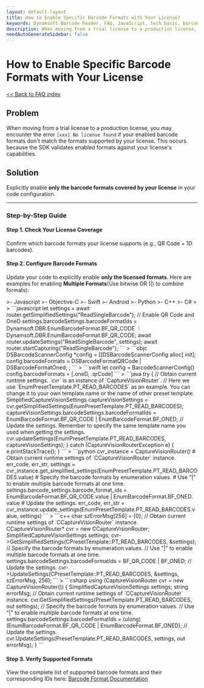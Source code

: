 ```yaml
---
layout: default-layout
title: How to Enable Specific Barcode Formats with Your License?
keywords: Dynamsoft Barcode Reader, FAQ, JavaScript, tech basic, barcode format, no license found
description: When moving from a trial license to a production license, you may encounter the error `[xxx] No license found` if your enabled barcode formats don't match the formats supported by your license?
needAutoGenerateSidebar: false
---
```


# How to Enable Specific Barcode Formats with Your License
[<< Back to FAQ index](index.md)

## Problem
When moving from a trial license to a production license, you may encounter the error `[xxx] No license found` if your enabled barcode formats don't match the formats supported by your license. This occurs because the SDK validates enabled formats against your license's capabilities.

## Solution
Explicitly enable **only the barcode formats covered by your license** in your code configuration. 

---

### Step-by-Step Guide

#### Step 1. Check Your License Coverage
Confirm which barcode formats your license supports (e.g., QR Code + 1D barcodes).

#### Step 2. Configure Barcode Formats
Update your code to explicitly enable **only the licensed formats**. Here are examples for enabling **Multiple Formats**(Use bitwise OR (|) to combine formats):

<div class="sample-code-prefix template2"></div>
   >- Javascript
   >- Objective-C
   >- Swift
   >- Android
   >- Python
   >- C++
   >- C#
   >
>
```javascript
let settings = await router.getSimplifiedSettings("ReadSingleBarcode");
// Enable QR Code and OneD
settings.barcodeSettings.barcodeFormatIds = 
  Dynamsoft.DBR.EnumBarcodeFormat.BF_QR_CODE ｜ Dynamsoft.DBR.EnumBarcodeFormat.BF_QR_CODE;
await router.updateSettings("ReadSingleBarcode", settings);
await router.startCapturing("ReadSingleBarcode");
```
>
```objc
DSBarcodeScannerConfig *config = [[DSBarcodeScannerConfig alloc] init];
config.barcodeFormats = DSBarcodeFormatQRCode | DSBarcodeFormatOned; ;
```
>
```swift
let config = BarcodeScannerConfig()
config.barcodeFormats = [.oneD, .qrCode]
```
>
```java
try {
   // Obtain current runtime settings. `cvr` is an instance of `CaptureVisionRouter`.
   // Here we use `EnumPresetTemplate.PT_READ_BARCODES` as an example. You can change it to your own template name or the name of other preset template.
   SimplifiedCaptureVisionSettings captureVisionSettings = cvr.getSimplifiedSettings(EnumPresetTemplate.PT_READ_BARCODES);
   captureVisionSettings.barcodeSettings.barcodeFormatIds = EnumBarcodeFormat.BF_QR_CODE | EnumBarcodeFormat.BF_ONED;
   // Update the settings. Remember to specify the same template name you used when getting the settings.
   cvr.updateSettings(EnumPresetTemplate.PT_READ_BARCODES, captureVisionSettings);
} catch (CaptureVisionRouterException e) {
   e.printStackTrace();
}
```
>
```python
cvr_instance = CaptureVisionRouter()
# Obtain current runtime settings of `CCaptureVisionRouter` instance.
err_code, err_str, settings = cvr_instance.get_simplified_settings(EnumPresetTemplate.PT_READ_BARCODES.value)
# Specify the barcode formats by enumeration values.
# Use "|" to enable multiple barcode formats at one time.
settings.barcode_settings.barcode_format_ids = EnumBarcodeFormat.BF_QR_CODE.value | EnumBarcodeFormat.BF_ONED.  value
# Update the settings.
err_code, err_str = cvr_instance.update_settings(EnumPresetTemplate.PT_READ_BARCODES.value, settings)
```
>
```c++
char szErrorMsg[256] = {0};
// Obtain current runtime settings of `CCaptureVisionRouter` instance.
CCaptureVisionRouter* cvr = new CCaptureVisionRouter;
SimplifiedCaptureVisionSettings settings;
cvr->GetSimplifiedSettings(CPresetTemplate::PT_READ_BARCODES, &settings);
// Specify the barcode formats by enumeration values.
// Use "|" to enable multiple barcode formats at one time.
settings.barcodeSettings.barcodeFormatIds = BF_QR_CODE | BF_ONED;
// Update the settings.
cvr->UpdateSettings(CPresetTemplate::PT_READ_BARCODES, &settings, szErrorMsg, 256);
```
>
```csharp
using (CaptureVisionRouter cvr = new CaptureVisionRouter())
{
   SimplifiedCaptureVisionSettings settings;
   string errorMsg;
   // Obtain current runtime settings of `CCaptureVisionRouter` instance.
   cvr.GetSimplifiedSettings(PresetTemplate.PT_READ_BARCODES, out settings);
   // Specify the barcode formats by enumeration values.
   // Use "|" to enable multiple barcode formats at one time.
   settings.barcodeSettings.barcodeFormatIds = (ulong)(EnumBarcodeFormat.BF_QR_CODE | EnumBarcodeFormat.BF_ONED);
   // Update the settings.
   cvr.UpdateSettings(PresetTemplate.PT_READ_BARCODES, settings, out errorMsg);  
}
```

#### Step 3. Verify Supported Formats
View the complete list of supported barcode formats and their corresponding IDs here: [Barcode Format Documentation](https://www.dynamsoft.com/capture-vision/docs/core/enums/barcode-reader/barcode-format.html?lang=js&product=dbr)

